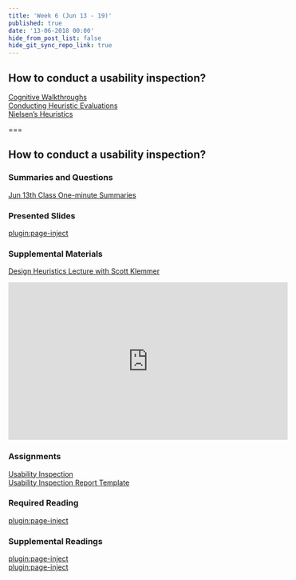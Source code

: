 ```yaml
---
title: 'Week 6 (Jun 13 - 19)'
published: true
date: '13-06-2018 00:00'
hide_from_post_list: false
hide_git_sync_repo_link: true
---
```


## How to conduct a usability inspection?   
[Cognitive Walkthroughs](https://paulhibbitts.net/cmpt-363-182/pdfs/cmpt-363-182-user-interface-inspections.pdf#page=6)  
[Conducting Heuristic Evaluations](https://paulhibbitts.net/cmpt-363-182/pdfs/cmpt-363-182-user-interface-inspections.pdf#page=17)  
[Nielsen’s Heuristics](https://paulhibbitts.net/cmpt-363-182/pdfs/cmpt-363-182-user-interface-inspections.pdf#page=38)  

===

## **How to conduct a usability inspection?**

### Summaries and Questions  
[Jun 13th Class One-minute Summaries](https://canvas.sfu.ca/courses/38847/assignments/292816)

### Presented Slides  
[plugin:page-inject](/182/all-slides/week-06)

### Supplemental Materials  
[Design Heuristics Lecture with Scott Klemmer](https://www.youtube.com/playlist?list=PLVtu1bDQijari7LfHOoSTdcpbWIkwZWIA)  
<div class="embed-responsive embed-responsive-4by3"><iframe width="560" height="315" src="https://www.youtube.com/embed/videoseries?list=PLVtu1bDQijari7LfHOoSTdcpbWIkwZWIA" frameborder="0" allowfullscreen></iframe></div>

### Assignments
[Usability Inspection](https://canvas.sfu.ca/courses/38847/assignments/292823)   
[Usability Inspection Report Template](https://canvas.sfu.ca/courses/38847/files/folder/Handouts/Usability%20Inspection%20Report%20Template#)

### Required Reading  
[plugin:page-inject](/182/all-readings/week-06)

### Supplemental Readings  
[plugin:page-inject](/182/ux-techniques-guide/how-to-conduct-a-usability-inspection/cognitive-walkthroughs)  
[plugin:page-inject](/182/ux-techniques-guide/how-to-conduct-a-usability-inspection/heuristic-evaluations)  
